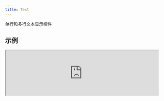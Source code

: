 ```yaml
---
title: Text
---
```

单行和多行文本显示控件

## 示例

<div><iframe style="width: 100%; margin: 0;" src="https://uiexplorer.blankapp.org/slices/text-example" scrolling="no" /></div>

```jsx
<Text>Text</Text>
```

## API

基于：https://facebook.github.io/react-native/docs/text.html
